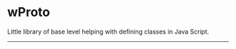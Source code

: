 # wProto

Little library of base level helping with defining classes in Java Script.
_ _ _










